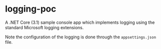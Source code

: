 # logging-poc
A .NET Core (3.1) sample console app which implements logging using the standard Microsoft logging extensions.

Note the configuration of the logging is done through the `appsettings.json` file.
